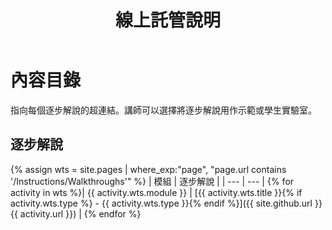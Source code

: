 ﻿---
title: 線上託管說明
permalink: index.html
layout: home
---

# 內容目錄

指向每個逐步解說的超連結。講師可以選擇將逐步解說用作示範或學生實驗室。 

## 逐步解說

{% assign wts = site.pages | where_exp:"page", "page.url contains '/Instructions/Walkthroughs'" %}
| 模組 | 逐步解說 |
| --- | --- | 
{% for activity in wts %}| {{ activity.wts.module }} | [{{ activity.wts.title }}{% if activity.wts.type %} - {{ activity.wts.type }}{% endif %}]({{ site.github.url }}{{ activity.url }}) |
{% endfor %}

